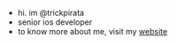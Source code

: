- hi. im @trickpirata
- senior ios developer
- to know more about me, visit my [website](http://trickgorospe.com) 

<!---
trickpirata/trickpirata is a ✨ special ✨ repository because its `README.md` (this file) appears on your GitHub profile.
You can click the Preview link to take a look at your changes.
--->
